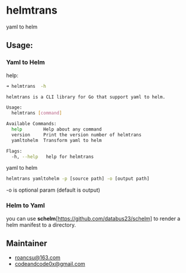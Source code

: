 # helmtrans
yaml to helm 

## Usage:

### Yaml to Helm

help:

```sh
➜ helmtrans  -h

helmtrans is a CLI library for Go that support yaml to helm.

Usage:
  helmtrans [command]

Available Commands:
  help        Help about any command
  version     Print the version number of helmtrans
  yamltohelm  Transform yaml to helm

Flags:
  -h, --help   help for helmtrans
```

yaml to helm

```sh
helmtrans yamltohelm -p [source path] -o [output path]
```
-o is optional param (default is output)


### Helm to Yaml

you can use **schelm**[https://github.com/databus23/schelm] to render a helm manifest to a directory.

## Maintainer
- roancsu@163.com
- codeandcode0x@gmail.com